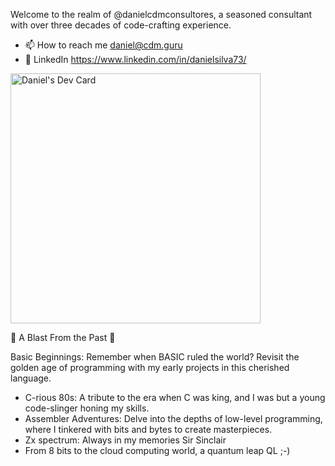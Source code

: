 Welcome to the realm of @danielcdmconsultores, a seasoned consultant with over three decades of code-crafting experience. 

- 📫 How to reach me daniel@cdm.guru
- 🔗 LinkedIn https://www.linkedin.com/in/danielsilva73/


<!---
danielcdmconsultores/danielcdmconsultores is a ✨ special ✨ repository because its `README.md` (this file) appears on your GitHub profile.
You can click the Preview link to take a look at your changes.
--->

<a href="https://app.daily.dev/danielmega"><img src="https://api.daily.dev/devcards/2edb2edb176a4bafaf815213b2a56cdb.png?r=3b4" width="400" alt="Daniel's Dev Card"/></a>


📼 A Blast From the Past 📼

Basic Beginnings: Remember when BASIC ruled the world? Revisit the golden age of programming with my early projects in this cherished language.

+ C-rious 80s: A tribute to the era when C was king, and I was but a young code-slinger honing my skills.
+ Assembler Adventures: Delve into the depths of low-level programming, where I tinkered with bits and bytes to create masterpieces.
+ Zx spectrum: Always in my memories Sir Sinclair
+ From 8 bits to the cloud computing world, a quantum leap QL ;-)
